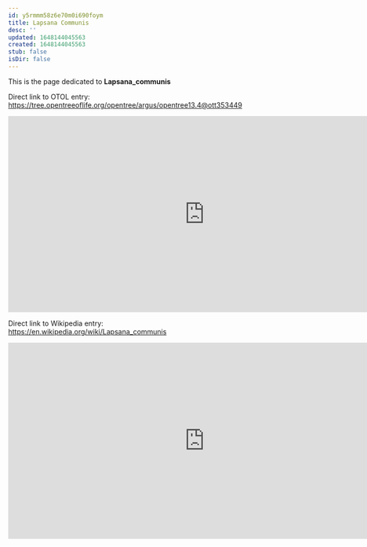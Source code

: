 ```yaml
---
id: y5rmmm58z6e70m0i690foym
title: Lapsana Communis
desc: ''
updated: 1648144045563
created: 1648144045563
stub: false
isDir: false
---
```

This is the page dedicated to **Lapsana_communis**


Direct link to OTOL entry: https://tree.opentreeoflife.org/opentree/argus/opentree13.4@ott353449



<html>
    <body>
    <iframe src="https://tree.opentreeoflife.org/opentree/argus/opentree13.4@ott353449"
    width="800" height="400" frameborder="0" allowfullscreen> </iframe>
    </body>
</html>
    


Direct link to Wikipedia entry: https://en.wikipedia.org/wiki/Lapsana_communis



<html>
    <body>
    <iframe src="https://en.wikipedia.org/wiki/Lapsana_communis"
    width="800" height="400" frameborder="0" allowfullscreen> </iframe>
    </body>
</html>
    

